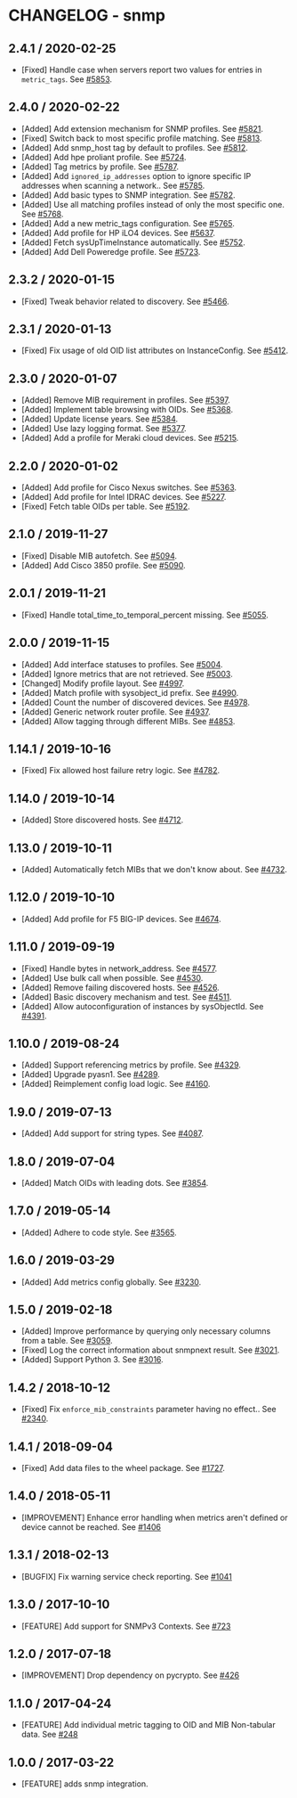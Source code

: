 # CHANGELOG - snmp

## 2.4.1 / 2020-02-25

* [Fixed] Handle case when servers report two values for entries in `metric_tags`. See [#5853](https://github.com/DataDog/integrations-core/pull/5853).

## 2.4.0 / 2020-02-22

* [Added] Add extension mechanism for SNMP profiles. See [#5821](https://github.com/DataDog/integrations-core/pull/5821).
* [Fixed] Switch back to most specific profile matching. See [#5813](https://github.com/DataDog/integrations-core/pull/5813).
* [Added] Add snmp_host tag by default to profiles. See [#5812](https://github.com/DataDog/integrations-core/pull/5812).
* [Added] Add hpe proliant profile. See [#5724](https://github.com/DataDog/integrations-core/pull/5724).
* [Added] Tag metrics by profile. See [#5787](https://github.com/DataDog/integrations-core/pull/5787).
* [Added] Add `ignored_ip_addresses` option to ignore specific IP addresses when scanning a network.. See [#5785](https://github.com/DataDog/integrations-core/pull/5785).
* [Added] Add basic types to SNMP integration. See [#5782](https://github.com/DataDog/integrations-core/pull/5782).
* [Added] Use all matching profiles instead of only the most specific one. See [#5768](https://github.com/DataDog/integrations-core/pull/5768).
* [Added] Add a new metric_tags configuration. See [#5765](https://github.com/DataDog/integrations-core/pull/5765).
* [Added] Add profile for HP iLO4 devices. See [#5637](https://github.com/DataDog/integrations-core/pull/5637).
* [Added] Fetch sysUpTimeInstance automatically. See [#5752](https://github.com/DataDog/integrations-core/pull/5752).
* [Added] Add Dell Poweredge profile. See [#5723](https://github.com/DataDog/integrations-core/pull/5723).

## 2.3.2 / 2020-01-15

* [Fixed] Tweak behavior related to discovery. See [#5466](https://github.com/DataDog/integrations-core/pull/5466).

## 2.3.1 / 2020-01-13

* [Fixed] Fix usage of old OID list attributes on InstanceConfig. See [#5412](https://github.com/DataDog/integrations-core/pull/5412).

## 2.3.0 / 2020-01-07

* [Added] Remove MIB requirement in profiles. See [#5397](https://github.com/DataDog/integrations-core/pull/5397).
* [Added] Implement table browsing with OIDs. See [#5368](https://github.com/DataDog/integrations-core/pull/5368).
* [Added] Update license years. See [#5384](https://github.com/DataDog/integrations-core/pull/5384).
* [Added] Use lazy logging format. See [#5377](https://github.com/DataDog/integrations-core/pull/5377).
* [Added] Add a profile for Meraki cloud devices. See [#5215](https://github.com/DataDog/integrations-core/pull/5215).

## 2.2.0 / 2020-01-02

* [Added] Add profile for Cisco Nexus switches. See [#5363](https://github.com/DataDog/integrations-core/pull/5363).
* [Added] Add profile for Intel IDRAC devices. See [#5227](https://github.com/DataDog/integrations-core/pull/5227).
* [Fixed] Fetch table OIDs per table. See [#5192](https://github.com/DataDog/integrations-core/pull/5192).

## 2.1.0 / 2019-11-27

* [Fixed] Disable MIB autofetch. See [#5094](https://github.com/DataDog/integrations-core/pull/5094).
* [Added] Add Cisco 3850 profile. See [#5090](https://github.com/DataDog/integrations-core/pull/5090).

## 2.0.1 / 2019-11-21

* [Fixed] Handle total_time_to_temporal_percent missing. See [#5055](https://github.com/DataDog/integrations-core/pull/5055).

## 2.0.0 / 2019-11-15

* [Added] Add interface statuses to profiles. See [#5004](https://github.com/DataDog/integrations-core/pull/5004).
* [Added] Ignore metrics that are not retrieved. See [#5003](https://github.com/DataDog/integrations-core/pull/5003).
* [Changed] Modify profile layout. See [#4997](https://github.com/DataDog/integrations-core/pull/4997).
* [Added] Match profile with sysobject_id prefix. See [#4990](https://github.com/DataDog/integrations-core/pull/4990).
* [Added] Count the number of discovered devices. See [#4978](https://github.com/DataDog/integrations-core/pull/4978).
* [Added] Generic network router profile. See [#4937](https://github.com/DataDog/integrations-core/pull/4937).
* [Added] Allow tagging through different MIBs. See [#4853](https://github.com/DataDog/integrations-core/pull/4853).

## 1.14.1 / 2019-10-16

* [Fixed] Fix allowed host failure retry logic. See [#4782](https://github.com/DataDog/integrations-core/pull/4782).

## 1.14.0 / 2019-10-14

* [Added] Store discovered hosts. See [#4712](https://github.com/DataDog/integrations-core/pull/4712).

## 1.13.0 / 2019-10-11

* [Added] Automatically fetch MIBs that we don't know about. See [#4732](https://github.com/DataDog/integrations-core/pull/4732).

## 1.12.0 / 2019-10-10

* [Added] Add profile for F5 BIG-IP devices. See [#4674](https://github.com/DataDog/integrations-core/pull/4674).

## 1.11.0 / 2019-09-19

* [Fixed] Handle bytes in network_address. See [#4577](https://github.com/DataDog/integrations-core/pull/4577).
* [Added] Use bulk call when possible. See [#4530](https://github.com/DataDog/integrations-core/pull/4530).
* [Added] Remove failing discovered hosts. See [#4526](https://github.com/DataDog/integrations-core/pull/4526).
* [Added] Basic discovery mechanism and test. See [#4511](https://github.com/DataDog/integrations-core/pull/4511).
* [Added] Allow autoconfiguration of instances by sysObjectId. See [#4391](https://github.com/DataDog/integrations-core/pull/4391).

## 1.10.0 / 2019-08-24

* [Added] Support referencing metrics by profile. See [#4329](https://github.com/DataDog/integrations-core/pull/4329).
* [Added] Upgrade pyasn1. See [#4289](https://github.com/DataDog/integrations-core/pull/4289).
* [Added] Reimplement config load logic. See [#4160](https://github.com/DataDog/integrations-core/pull/4160).

## 1.9.0 / 2019-07-13

* [Added] Add support for string types. See [#4087](https://github.com/DataDog/integrations-core/pull/4087).

## 1.8.0 / 2019-07-04

* [Added] Match OIDs with leading dots. See [#3854](https://github.com/DataDog/integrations-core/pull/3854).

## 1.7.0 / 2019-05-14

* [Added] Adhere to code style. See [#3565](https://github.com/DataDog/integrations-core/pull/3565).

## 1.6.0 / 2019-03-29

* [Added] Add metrics config globally. See [#3230](https://github.com/DataDog/integrations-core/pull/3230).

## 1.5.0 / 2019-02-18

* [Added] Improve performance by querying only necessary columns from a table. See [#3059](https://github.com/DataDog/integrations-core/pull/3059).
* [Fixed] Log the correct information about snmpnext result. See [#3021](https://github.com/DataDog/integrations-core/pull/3021).
* [Added] Support Python 3. See [#3016](https://github.com/DataDog/integrations-core/pull/3016).

## 1.4.2 / 2018-10-12

* [Fixed] Fix `enforce_mib_constraints` parameter having no effect.. See [#2340][1].

## 1.4.1 / 2018-09-04

* [Fixed] Add data files to the wheel package. See [#1727][2].

## 1.4.0 / 2018-05-11

* [IMPROVEMENT] Enhance error handling when metrics aren't defined or device cannot be reached. See [#1406][3]

## 1.3.1 / 2018-02-13

* [BUGFIX] Fix warning service check reporting. See [#1041][4]

## 1.3.0 / 2017-10-10

* [FEATURE] Add support for SNMPv3 Contexts. See [#723][5]

## 1.2.0 / 2017-07-18

* [IMPROVEMENT] Drop dependency on pycrypto. See [#426][6]

## 1.1.0 / 2017-04-24

* [FEATURE] Add individual metric tagging to OID and MIB Non-tabular data. See [#248][7]

## 1.0.0 / 2017-03-22

* [FEATURE] adds snmp integration.

<!--- The following link definition list is generated by PimpMyChangelog --->
[1]: https://github.com/DataDog/integrations-core/pull/2340
[2]: https://github.com/DataDog/integrations-core/pull/1727
[3]: https://github.com/DataDog/integrations-core/issues/1406
[4]: https://github.com/DataDog/integrations-core/issues/1041
[5]: https://github.com/DataDog/integrations-core/issues/723
[6]: https://github.com/DataDog/integrations-core/issues/426
[7]: https://github.com/DataDog/integrations-core/issues/248
